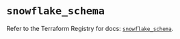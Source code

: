 # `snowflake_schema`

Refer to the Terraform Registry for docs: [`snowflake_schema`](https://registry.terraform.io/providers/snowflakedb/snowflake/2.2.0/docs/resources/schema).
